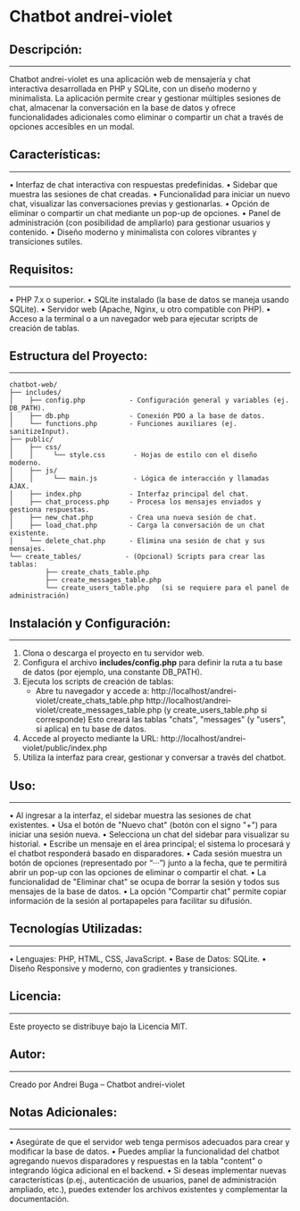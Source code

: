 # Chatbot andrei-violet

## Descripción:
-------------
Chatbot andrei-violet es una aplicación web de mensajería y chat interactiva desarrollada en PHP y SQLite, con un diseño moderno y minimalista. La aplicación permite crear y gestionar múltiples sesiones de chat, almacenar la conversación en la base de datos y ofrece funcionalidades adicionales como eliminar o compartir un chat a través de opciones accesibles en un modal.

## Características:
-----------------
• Interfaz de chat interactiva con respuestas predefinidas.
• Sidebar que muestra las sesiones de chat creadas.
• Funcionalidad para iniciar un nuevo chat, visualizar las conversaciones previas y gestionarlas.
• Opción de eliminar o compartir un chat mediante un pop-up de opciones.
• Panel de administración (con posibilidad de ampliarlo) para gestionar usuarios y contenido.
• Diseño moderno y minimalista con colores vibrantes y transiciones sutiles.

## Requisitos:
-----------
• PHP 7.x o superior.
• SQLite instalado (la base de datos se maneja usando SQLite).
• Servidor web (Apache, Nginx, u otro compatible con PHP).
• Acceso a la terminal o a un navegador web para ejecutar scripts de creación de tablas.

## Estructura del Proyecto:
-------------------------
```
chatbot-web/
├── includes/
│    ├── config.php           - Configuración general y variables (ej. DB_PATH).
│    ├── db.php               - Conexión PDO a la base de datos.
│    └── functions.php        - Funciones auxiliares (ej. sanitizeInput).
├── public/
│    ├── css/
│    │     └── style.css       - Hojas de estilo con el diseño moderno.
│    ├── js/
│    │     └── main.js         - Lógica de interacción y llamadas AJAX.
│    ├── index.php            - Interfaz principal del chat.
│    ├── chat_process.php     - Procesa los mensajes enviados y gestiona respuestas.
│    ├── new_chat.php         - Crea una nueva sesión de chat.
│    ├── load_chat.php        - Carga la conversación de un chat existente.
│    └── delete_chat.php      - Elimina una sesión de chat y sus mensajes.
└── create_tables/           - (Opcional) Scripts para crear las tablas:
         ├── create_chats_table.php
         ├── create_messages_table.php
         └── create_users_table.php   (si se requiere para el panel de administración)
```

## Instalación y Configuración:
----------------------------
1. Clona o descarga el proyecto en tu servidor web.
2. Configura el archivo **includes/config.php** para definir la ruta a tu base de datos (por ejemplo, una constante DB_PATH).
3. Ejecuta los scripts de creación de tablas:
   - Abre tu navegador y accede a: 
         http://localhost/andrei-violet/create_chats_table.php
         http://localhost/andrei-violet/create_messages_table.php
         (y create_users_table.php si corresponde)
   Esto creará las tablas "chats", "messages" (y "users", si aplica) en tu base de datos.
4. Accede al proyecto mediante la URL:
         http://localhost/andrei-violet/public/index.php
5. Utiliza la interfaz para crear, gestionar y conversar a través del chatbot.

## Uso:
-----
• Al ingresar a la interfaz, el sidebar muestra las sesiones de chat existentes.
• Usa el botón de "Nuevo chat" (botón con el signo "+") para iniciar una sesión nueva.
• Selecciona un chat del sidebar para visualizar su historial.
• Escribe un mensaje en el área principal; el sistema lo procesará y el chatbot responderá basado en disparadores.
• Cada sesión muestra un botón de opciones (representado por “···”) junto a la fecha, que te permitirá abrir un pop-up con las opciones de eliminar o compartir el chat.
• La funcionalidad de "Eliminar chat" se ocupa de borrar la sesión y todos sus mensajes de la base de datos.
• La opción "Compartir chat" permite copiar información de la sesión al portapapeles para facilitar su difusión.

## Tecnologías Utilizadas:
-------------------------
• Lenguajes: PHP, HTML, CSS, JavaScript.
• Base de Datos: SQLite.
• Diseño Responsive y moderno, con gradientes y transiciones.

## Licencia:
----------
Este proyecto se distribuye bajo la Licencia MIT.

## Autor:
-------
Creado por Andrei Buga – Chatbot andrei-violet

## Notas Adicionales:
-------------------
• Asegúrate de que el servidor web tenga permisos adecuados para crear y modificar la base de datos.
• Puedes ampliar la funcionalidad del chatbot agregando nuevos disparadores y respuestas en la tabla "content" o integrando lógica adicional en el backend.
• Si deseas implementar nuevas características (p.ej., autenticación de usuarios, panel de administración ampliado, etc.), puedes extender los archivos existentes y complementar la documentación.